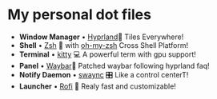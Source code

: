 # My personal dot files

* **Window Manager** • [Hyprland](https://github.com/hyprwm/Hyprland)🎨 Tiles Everywhere!
* **Shell** • [Zsh](https://www.zsh.org) 🐚 with [oh-my-zsh](https://github.com/ohmyzsh/ohmyzsh) Cross Shell Platform!
* **Terminal** • [kitty](https://github.com/kovidgoyal/kitty) 💻 A powerful term with gpu support!
* **Panel** • [Waybar](https://aur.archlinux.org/packages/waybar-hyprland-git)🍧 Patched waybar following hyprland faq!
* **Notify Daemon** • [swaync](https://github.com/ErikReider/SwayNotificationCenter) 🎛️ Like a control centerT!
* **Launcher** • [Rofi](https://github.com/davatorium/rofi) 🚀 Realy fast and customizable!
